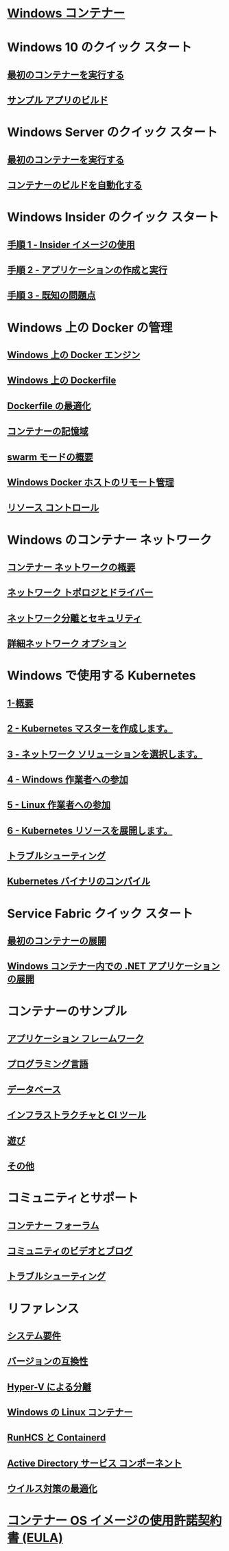 # [Windows コンテナー](about/index.md)

# Windows 10 のクイック スタート
## [最初のコンテナーを実行する](quick-start/quick-start-windows-10.md)
## [サンプル アプリのビルド](quick-start/building-sample-app.md)

# Windows Server のクイック スタート
## [最初のコンテナーを実行する](quick-start/quick-start-windows-server.md)
## [コンテナーのビルドを自動化する](quick-start/quick-start-images.md)

# Windows Insider のクイック スタート
## [手順 1 - Insider イメージの使用](quick-start/Using-Insider-Container-Images.md)
## [手順 2 - アプリケーションの作成と実行](quick-start/Nano-RS3-.NET-Core-and-PS.md)
## [手順 3 - 既知の問題点](quick-start/Insider-Known-Issues.md)

# Windows 上の Docker の管理
## [Windows 上の Docker エンジン](manage-docker/configure-docker-daemon.md)
## [Windows 上の Dockerfile](manage-docker/manage-windows-dockerfile.md)
## [Dockerfile の最適化](manage-docker/optimize-windows-dockerfile.md)
## [コンテナーの記憶域](manage-containers/container-storage.md)
## [swarm モードの概要](manage-containers/swarm-mode.md)
## [Windows Docker ホストのリモート管理](management/manage_remotehost.md)
## [リソース コントロール](manage-containers/resource-controls.md)

# Windows のコンテナー ネットワーク
## [コンテナー ネットワークの概要](container-networking/architecture.md)
## [ネットワーク トポロジとドライバー](container-networking/network-drivers-topologies.md)
## [ネットワーク分離とセキュリティ](container-networking/network-isolation-security.md)
## [詳細ネットワーク オプション](container-networking/advanced.md)

# Windows で使用する Kubernetes 
## [1-概要](kubernetes/getting-started-kubernetes-windows.md)
## [2 - Kubernetes マスターを作成します。](kubernetes/creating-a-linux-master.md)
## [3 - ネットワーク ソリューションを選択します。](kubernetes/network-topologies.md)
## [4 - Windows 作業者への参加](kubernetes/joining-windows-workers.md)
## [5 - Linux 作業者への参加](kubernetes/joining-linux-workers.md)
## [6 - Kubernetes リソースを展開します。](kubernetes/deploying-resources.md)
## [トラブルシューティング](kubernetes/common-problems.md)
## [Kubernetes バイナリのコンパイル](kubernetes/compiling-kubernetes-binaries.md)

# Service Fabric クイック スタート
## [最初のコンテナーの展開](/azure/service-fabric/service-fabric-quickstart-containers)
## [Windows コンテナー内での .NET アプリケーションの展開](/azure/service-fabric/service-fabric-host-app-in-a-container) 

# コンテナーのサンプル
## [アプリケーション フレームワーク](samples.md#Application-Frameworks)
## [プログラミング言語](samples.md#Programing-Languages)
## [データベース](samples.md#Databases)
## [インフラストラクチャと CI ツール](samples.md#Infrastructure-and-CI-Tools)
## [遊び](samples.md#Just-for-Fun)
## [その他](samples.md#Other)


# コミュニティとサポート
## [コンテナー フォーラム](https://social.msdn.microsoft.com/Forums/en-US/home?forum=windowscontainers)
## [コミュニティのビデオとブログ](communitylinks.md)
## [トラブルシューティング](troubleshooting.md)

# リファレンス
## [システム要件](deploy-containers/system-requirements.md)
## [バージョンの互換性](deploy-containers/version-compatibility.md)
## [Hyper-V による分離](manage-containers/hyperv-container.md)
## [Windows の Linux コンテナー](deploy-containers/linux-containers.md)
## [RunHCS と Containerd](deploy-containers/containerd.md)
## [Active Directory サービス コンポーネント](manage-containers/manage-serviceaccounts.md)
## [ウイルス対策の最適化](https://msdn.microsoft.com/en-us/windows/hardware/drivers/ifs/anti-virus-optimization-for-windows-containers)

# [コンテナー OS イメージの使用許諾契約書 (EULA)](Images_EULA.md)

